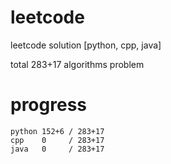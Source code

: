 # leetcode
leetcode solution [python, cpp, java]

total 283+17 algorithms problem
# progress	
	python 152+6 / 283+17
	cpp    0     / 283+17
	java   0     / 283+17
